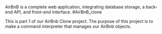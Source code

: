 AirBnB is a complete web application, integrating database storage, a back-end API, and front-end interface.
#AirBnB_clone

This is part 1 of our AirBnb Clone project. The purpose of this project is to make a command interpreter that manages our AirBnb objects.
